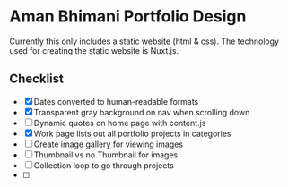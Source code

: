 # Aman Bhimani Portfolio Design
Currently this only includes a static website (html & css). The technology used for creating the static website is Nuxt.js.

## Checklist
- [x] Dates converted to human-readable formats
- [x] Transparent gray background on nav when scrolling down
- [ ] Dynamic quotes on home page with content.js
- [x] Work page lists out all portfolio projects in categories
- [ ] Create image gallery for viewing images
- [ ] Thumbnail vs no Thumbnail for images
- [ ] Collection loop to go through projects
- [ ] 
